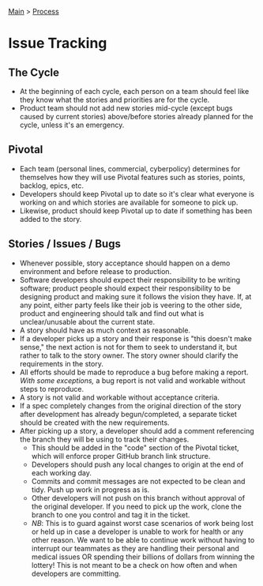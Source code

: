 [Main](../README.md) >
[Process](./README.md)

# Issue Tracking

## The Cycle

- At the beginning of each cycle, each person on a team should feel like they
  know what the stories and priorities are for the cycle.
- Product team should not add new stories mid-cycle (except bugs caused by
  current stories) above/before stories already planned for the cycle, unless
  it's an emergency.

## Pivotal

- Each team (personal lines, commercial, cyberpolicy) determines for themselves
  how they will use Pivotal features such as stories, points, backlog, epics,
  etc.
- Developers should keep Pivotal up to date so it's clear what everyone is
  working on and which stories are available for someone to pick up.
- Likewise, product should keep Pivotal up to date if something has been added
  to the story.

## Stories / Issues / Bugs

- Whenever possible, story acceptance should happen on a demo environment and
  before release to production.
- Software developers should expect their responsibility to be writing software;
  product people should expect their responsibility to be designing product and
  making sure it follows the vision they have. If, at any point, either party
  feels like their job is veering to the other side, product and engineering
  should talk and find out what is unclear/unusable about the current state.
- A story should have as much context as reasonable.
- If a developer picks up a story and their response is "this doesn't make
  sense," the next action is not for them to seek to understand it, but rather
  to talk to the story owner. The story owner should clarify the requirements
  in the story.
- All efforts should be made to reproduce a bug before making a report. _With
  some exceptions,_ a bug report is not valid and workable without steps to
  reproduce.
- A story is not valid and workable without acceptance criteria.
- If a spec completely changes from the original direction of the story after
  development has already begun/completed, a separate ticket should be created
  with the new requirements.
- After picking up a story, a developer should add a comment referencing the
  branch they will be using to track their changes.
  - This should be added in the "code" section of the Pivotal ticket, which will
    enforce proper GitHub branch link structure.
  - Developers should push any local changes to origin at the end of each
    working day.
  - Commits and commit messages are not expected to be clean and tidy. Push up
    work in progress as is.
  - Other developers will not push on this branch without approval of the
    original developer. If you need to pick up the work, clone the branch to one
    you control and tag it in the ticket.
  - *NB*: This is to guard against worst case scenarios of work being lost or
    held up in case a developer is unable to work for health or any other
    reason. We want to be able to continue work without having to interrupt our
    teammates as they are handling their personal and medical issues OR spending
    their billions of dollars from winning the lottery! This is not meant to be
    a check on how often and when developers are committing.
